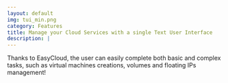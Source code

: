 ```yaml
---
layout: default
img: tui_min.png
category: Features
title: Manage your Cloud Services with a single Text User Interface
description: |
---
```

  Thanks to EasyCloud, the user can easily complete both basic and complex tasks, such as virtual
  machines creations, volumes and floating IPs management!
